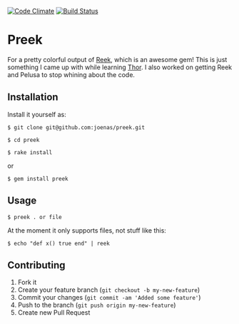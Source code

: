 [![Code Climate](https://codeclimate.com/github/joenas/preek.png)](https://codeclimate.com/github/joenas/preek)
[![Build Status](https://travis-ci.org/joenas/preek.png)](https://travis-ci.org/joenas/preek)

# Preek

For a pretty colorful output of [Reek](https://github.com/troessner/reek), which is an awesome gem!
This is just something I came up with while learning [Thor](https://github.com/wycats/thor). I also worked on getting Reek and Pelusa to stop whining about the code.

## Installation

Install it yourself as:

    $ git clone git@github.com:joenas/preek.git
    
    $ cd preek

    $ rake install
    
or

    $ gem install preek


## Usage

    $ preek . or file
    
At the moment it only supports files, not stuff like this:

    $ echo "def x() true end" | reek


## Contributing

1. Fork it
2. Create your feature branch (`git checkout -b my-new-feature`)
3. Commit your changes (`git commit -am 'Added some feature'`)
4. Push to the branch (`git push origin my-new-feature`)
5. Create new Pull Request
